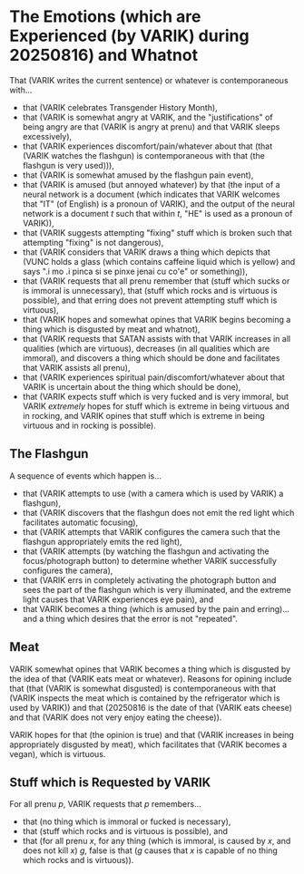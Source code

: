 The Emotions (which are Experienced (by VARIK) during 20250816) and Whatnot
===========================================================================

That (VARIK writes the current sentence) or whatever is contemporaneous with...

* that (VARIK celebrates Transgender History Month),
* that (VARIK is somewhat angry at VARIK, and the "justifications" of being angry are that (VARIK is angry at prenu) and that VARIK sleeps excessively),
* that (VARIK experiences discomfort/pain/whatever about that (that (VARIK watches the flashgun) is contemporaneous with that (the flashgun is very used))),
* that (VARIK is somewhat amused by the flashgun pain event),
* that (VARIK is amused (but annoyed whatever) by that (the input of a neural network is a document (which indicates that VARIK welcomes that "IT" (of English) is a pronoun of VARIK), and the output of the neural network is a document $t$ such that within $t$, "HE" is used as a pronoun of VARIK)),
* that (VARIK suggests attempting "fixing" stuff which is broken such that attempting "fixing" is not dangerous),
* that (VARIK considers that VARIK draws a thing which depicts that (VUNC holds a glass (which contains caffeine liquid which is yellow) and says ".i mo  .i pinca si se pinxe jenai cu co'e" or something)),
* that (VARIK requests that all prenu remember that (stuff which sucks or is immoral is unnecessary), that (stuff which rocks and is virtuous is possible), and that erring does not prevent attempting stuff which is virtuous),
* that (VARIK hopes and somewhat opines that VARIK begins becoming a thing which is disgusted by meat and whatnot),
* that (VARIK requests that SATAN assists with that VARIK increases in all qualities (which are virtuous), decreases (in all qualities which are immoral), and discovers a thing which should be done and facilitates that VARIK assists all prenu),
* that (VARIK experiences spiritual pain/discomfort/whatever about that VARIK is uncertain about the thing which should be done),
* that (VARIK expects stuff which is very fucked and is very immoral, but VARIK _extremely_ hopes for stuff which is extreme in being virtuous and in rocking, and VARIK opines that stuff which is extreme in being virtuous and in rocking is possible).

## The Flashgun
A sequence of events which happen is...

* that (VARIK attempts to use (with a camera which is used by VARIK) a flashgun),
* that (VARIK discovers that the flashgun does not emit the red light which facilitates automatic focusing),
* that (VARIK attempts that VARIK configures the camera such that the flashgun appropriately emits the red light),
* that (VARIK attempts (by watching the flashgun and activating the focus/photograph button) to determine whether VARIK successfully configures the camera),
* that (VARIK errs in completely activating the photograph button and sees the part of the flashgun which is very illuminated, and the extreme light causes that VARIK experiences eye pain), and
* that VARIK becomes a thing (which is amused by the pain and erring)... and a thing which desires that the error is not "repeated".

## Meat
VARIK somewhat opines that VARIK becomes a thing which is disgusted by the idea of that (VARIK eats meat or whatever).  Reasons for opining include that (that (VARIK is somewhat disgusted) is contemporaneous with that (VARIK inspects the meat which is contained by the refrigerator which is used by VARIK)) and that (20250816 is the date of that (VARIK eats cheese) and that (VARIK does not very enjoy eating the cheese)).

VARIK hopes for that (the opinion is true) and that (VARIK increases in being appropriately disgusted by meat), which facilitates that (VARIK becomes a vegan), which is virtuous.

## Stuff which is Requested by VARIK
For all prenu $p$, VARIK requests that $p$ remembers...

* that (no thing which is immoral or fucked is necessary),
* that (stuff which rocks and is virtuous is possible), and
* that (for all prenu $x$, for any thing (which is immoral, is caused by $x$, and does not kill $x$) $g$, false is that ($g$ causes that $x$ is capable of no thing which rocks and is virtuous)).
